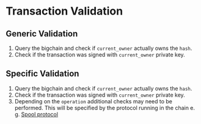 # Transaction Validation

## Generic Validation

1. Query the bigchain and check if `current_owner` actually owns the `hash`.
2. Check if the transaction was signed with `current_owner` private key.

## Specific Validation

1. Query the bigchain and check if `current_owner` actually owns the `hash`.
2. Check if the transaction was signed with `current_owner` private key.
3. Depending on the `operation` additional checks may need to be performed. This will be specified by the protocol 
running in the chain e. g. [Spool protocol](https://github.com/ascribe/spool)